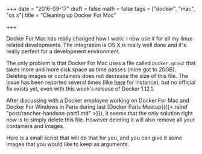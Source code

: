 +++
date = "2016-09-17"
draft = false
math = false
tags = ["docker", "mac", "os x"]
title = "Cleaning up Docker For Mac"

+++

Docker For Mac has really changed how I work: I now use it for all my linux-related developments. The integration is OS X is really well done and it's really perfect for a development environment.

The only problem is that Docker For Mac uses a file called ``Docker.qcow2`` that takes more and more disk space as time passes (mine got to 20GB). Deleting images or containers does not decrease the size of this file. The issue has been reported several times (like [here](https://forums.docker.com/t/where-does-docker-keep-images-containers-so-i-can-better-track-my-disk-usage/8370/13) for instance), but no official fix exists yet, even with this week's release of Docker 1.12.1.

After discussing with a Docker employee working on Docker For Mac and Docker For Windows in Paris during last [Docker Paris Meetup]({{< relref "post/rancher-handson-part1.md" >}}), it seems that the only solution right now is to simply delete this file. However deleting it will also remove all your containers and images.

Here is a small script that will do that for you, and you can give it some images that you would like to keep as arguments.

<script src="https://gist.github.com/MrTrustor/e690ba75cefe844086f5e7da909b35ce.js"></script>
